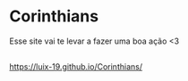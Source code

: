 # Corinthians
Esse site vai te levar a fazer uma boa ação &lt;3

##
https://luix-19.github.io/Corinthians/